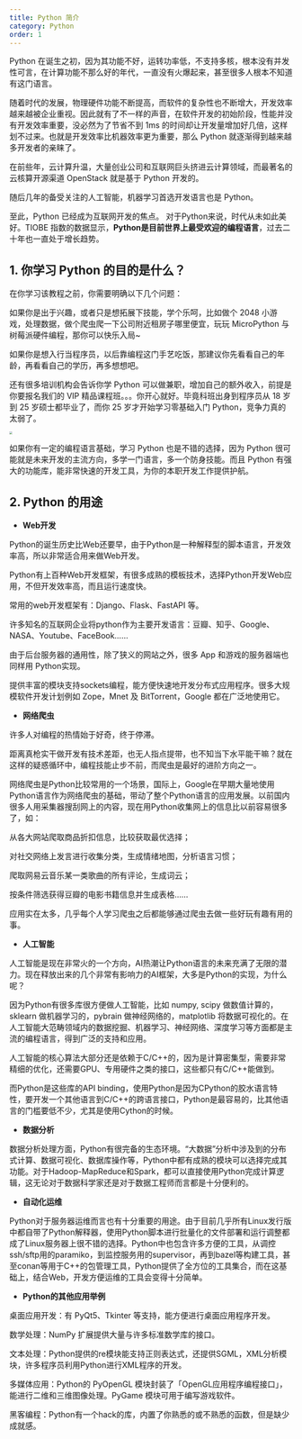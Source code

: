 ```yaml
---
title: Python 简介
category: Python
order: 1
---
```

Python 在诞生之初，因为其功能不好，运转功率低，不支持多核，根本没有并发性可言，在计算功能不那么好的年代，一直没有火爆起来，甚至很多人根本不知道有这门语言。

随着时代的发展，物理硬件功能不断提高，而软件的复杂性也不断增大，开发效率越来越被企业重视。因此就有了不一样的声音，在软件开发的初始阶段，性能并没有开发效率重要，没必然为了节省不到 1ms 的时间却让开发量增加好几倍，这样划不过来。也就是开发效率比机器效率更为重要，那么 Python 就逐渐得到越来越多开发者的亲睐了。

在前些年，云计算升温，大量创业公司和互联网巨头挤进云计算领域，而最著名的云核算开源渠道 OpenStack 就是基于 Python 开发的。

随后几年的备受关注的人工智能，机器学习首选开发语言也是 Python。

至此，Python 已经成为互联网开发的焦点。 对于Python来说，时代从未如此美好。TIOBE 指数的数据显示，**Python是目前世界上最受欢迎的编程语言**，过去二十年也一直处于增长趋势。 

## 1. 你学习 Python 的目的是什么？

在你学习该教程之前，你需要明确以下几个问题：

如果你是出于兴趣，或者只是想拓展下技能，学个乐呵，比如做个 2048 小游戏，处理数据，做个爬虫爬一下公司附近租房子哪里便宜，玩玩 MicroPython 与树莓派硬件编程，那你可以快乐入局~

如果你是想入行当程序员，以后靠编程这门手艺吃饭，那建议你先看看自己的年龄，再看看自己的学历，再多想想吧。

还有很多培训机构会告诉你学 Python 可以做兼职，增加自己的额外收入，前提是你要报名我们的 VIP 精品课程班。。。你开心就好。毕竟科班出身到程序员从 18 岁到 25 岁硕士都毕业了，而你 25 岁才开始学习零基础入门 Python，竞争力真的太弱了。

<img src="https://gitee.com/geek-tech/typorapicgoimages1/raw/master/images/202209151251202.jpg" style="zoom:33%;" />

如果你有一定的编程语言基础，学习 Python 也是不错的选择，因为 Python 很可能就是未来开发的主流方向，多学一门语言，多一个防身技能。而且 Python 有强大的功能库，能非常快速的开发工具，为你的本职开发工作提供护航。 

## 2. Python 的用途

- **Web开发**

Python的诞生历史比Web还要早，由于Python是一种解释型的脚本语言，开发效率高，所以非常适合用来做Web开发。

Python有上百种Web开发框架，有很多成熟的模板技术，选择Python开发Web应用，不但开发效率高，而且运行速度快。

常用的web开发框架有：Django、Flask、FastAPI 等。

许多知名的互联网企业将python作为主要开发语言：豆瓣、知乎、Google、NASA、Youtube、FaceBook……

由于后台服务器的通用性，除了狭义的网站之外，很多 App 和游戏的服务器端也同样用 Python实现。

提供丰富的模块支持sockets编程，能方便快速地开发分布式应用程序。很多大规模软件开发计划例如 Zope，Mnet 及 BitTorrent，Google 都在广泛地使用它。

- **网络爬虫**

许多人对编程的热情始于好奇，终于停滞。

距离真枪实干做开发有技术差距，也无人指点提带，也不知当下水平能干嘛？就在这样的疑惑循环中，编程技能止步不前，而爬虫是最好的进阶方向之一。

网络爬虫是Python比较常用的一个场景，国际上，Google在早期大量地使用Python语言作为网络爬虫的基础，带动了整个Python语言的应用发展。以前国内很多人用采集器搜刮网上的内容，现在用Python收集网上的信息比以前容易很多了，如：

从各大网站爬取商品折扣信息，比较获取最优选择；

对社交网络上发言进行收集分类，生成情绪地图，分析语言习惯；

爬取网易云音乐某一类歌曲的所有评论，生成词云；

按条件筛选获得豆瓣的电影书籍信息并生成表格……

应用实在太多，几乎每个人学习爬虫之后都能够通过爬虫去做一些好玩有趣有用的事。

- **人工智能**

人工智能是现在非常火的一个方向，AI热潮让Python语言的未来充满了无限的潜力。现在释放出来的几个非常有影响力的AI框架，大多是Python的实现，为什么呢？

因为Python有很多库很方便做人工智能，比如 numpy, scipy 做数值计算的，sklearn 做机器学习的，pybrain 做神经网络的，matplotlib 将数据可视化的。在人工智能大范畴领域内的数据挖掘、机器学习、神经网络、深度学习等方面都是主流的编程语言，得到广泛的支持和应用。

人工智能的核心算法大部分还是依赖于C/C++的，因为是计算密集型，需要非常精细的优化，还需要GPU、专用硬件之类的接口，这些都只有C/C++能做到。

而Python是这些库的API binding，使用Python是因为CPython的胶水语言特性，要开发一个其他语言到C/C++的跨语言接口，Python是最容易的，比其他语言的门槛要低不少，尤其是使用Cython的时候。

- **数据分析**

数据分析处理方面，Python有很完备的生态环境。“大数据”分析中涉及到的分布式计算、数据可视化、数据库操作等，Python中都有成熟的模块可以选择完成其功能。对于Hadoop-MapReduce和Spark，都可以直接使用Python完成计算逻辑，这无论对于数据科学家还是对于数据工程师而言都是十分便利的。

- **自动化运维**

Python对于服务器运维而言也有十分重要的用途。由于目前几乎所有Linux发行版中都自带了Python解释器，使用Python脚本进行批量化的文件部署和运行调整都成了Linux服务器上很不错的选择。Python中也包含许多方便的工具，从调控ssh/sftp用的paramiko，到监控服务用的supervisor，再到bazel等构建工具，甚至conan等用于C++的包管理工具，Python提供了全方位的工具集合，而在这基础上，结合Web，开发方便运维的工具会变得十分简单。

- **Python的其他应用举例**

桌面应用开发：有 PyQt5、Tkinter 等支持，能方便进行桌面应用程序开发。

数学处理：NumPy 扩展提供大量与许多标准数学库的接口。

文本处理：Python提供的re模块能支持正则表达式，还提供SGML，XML分析模块，许多程序员利用Python进行XML程序的开发。

多媒体应用：Python的 PyOpenGL 模块封装了「OpenGL应用程序编程接口」，能进行二维和三维图像处理。PyGame 模块可用于编写游戏软件。

黑客编程：Python有一个hack的库，内置了你熟悉的或不熟悉的函数，但是缺少成就感。